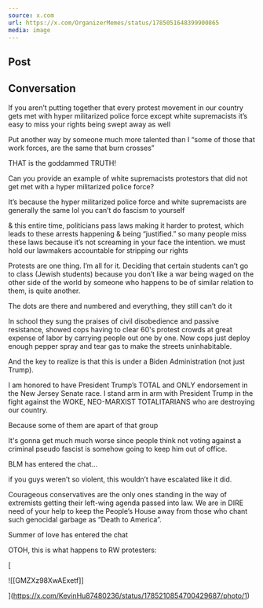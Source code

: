 ```yaml
---
source: x.com
url: https://x.com/OrganizerMemes/status/1785051648399900865
media: image
---
```


## Post

## Conversation

If you aren’t putting together that every protest movement in our country gets met with hyper militarized police force except white supremacists it’s easy to miss your rights being swept away as well



Put another way by someone much more talented than I “some of those that work forces, are the same that burn crosses”

THAT is the goddammed TRUTH!

Can you provide an example of white supremacists protestors that did not get met with a hyper militarized police force?

It’s because the hyper militarized police force and white supremacists are generally the same lol you can’t do fascism to yourself

& this entire time, politicians pass laws making it harder to protest, which leads to these arrests happening & being “justified.” so many people miss these laws because it’s not screaming in your face the intention. we must hold our lawmakers accountable for stripping our rights

Protests are one thing. I’m all for it. Deciding that certain students can’t go to class (Jewish students) because you don’t like a war being waged on the other side of the world by someone who happens to be of similar relation to them, is quite another.

The dots are there and numbered and everything, they still can’t do it

In school they sung the praises of civil disobedience and passive resistance, showed cops having to clear 60's protest crowds at great expense of labor by carrying people out one by one. Now cops just deploy enough pepper spray and tear gas to make the streets uninhabitable.

And the key to realize is that this is under a Biden Administration (not just Trump).

I am honored to have President Trump’s TOTAL and ONLY endorsement in the New Jersey Senate race. I stand arm in arm with President Trump in the fight against the WOKE, NEO-MARXIST TOTALITARIANS who are destroying our country.

Because some of them are apart of that group

It's gonna get much much worse since people think not voting against a criminal pseudo fascist is somehow going to keep him out of office.

BLM has entered the chat...

if you guys weren’t so violent, this wouldn’t have escalated like it did.

Courageous conservatives are the only ones standing in the way of extremists getting their left-wing agenda passed into law. We are in DIRE need of your help to keep the People’s House away from those who chant such genocidal garbage as “Death to America”.

Summer of love has entered the chat

OTOH, this is what happens to RW protesters:

[

![[GMZXz98XwAExetf]]



](https://x.com/KevinHu87480236/status/1785210854700429687/photo/1)
